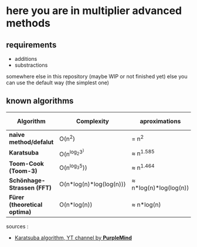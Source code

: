 
# here you are in multiplier advanced methods

## requirements 

- additions
- substractions

somewhere else in this repository
(maybe WIP or not finished yet)
 else you can use the default way (the simplest one)

## known algorithms

| **Algorithm**                  | **Complexity**                    | **aproximations**        |**implentation link**|
|--------------------------------|-----------------------------------|--------------------------|---------------------|
| **naive method/defalut**       | O(n<sup>2</sup>)                  | = n<sup>2</sup>          |soon                 |
| **Karatsuba**                  | O(n<sup>log<sub>2</sub>3<sup>)    | ≈ n<sup>1.585</sup>      |soon                 |
| **Toom-Cook (Toom-3)**         | O(n<sup>log<sub>3</sub>5</sup>))  | ≈ n<sup>1.464</sup>      |soon                 |
| **Schönhage-Strassen (FFT)**   | O(n\*log(n)\*log(log(n)))         | ≈ n\*log(n)\*log(log(n)) |soon                 |
| **Fürer (theoretical optima)** | O(n\*log(n))                      | ≈ n\*log(n)              |soon                 |

sources : 

- [Karatsuba algorithm, YT channel by __PurpleMind__](https://www.youtube.com/watch?v=AMl6EJHfUWo)

<!--end page-->
